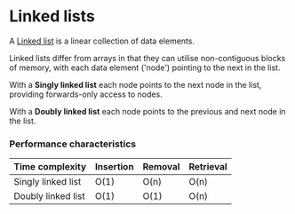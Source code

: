 # Linked lists
A [Linked list](https://en.wikipedia.org/wiki/Linked_list) is a linear collection of data elements. 

Linked lists differ from arrays in that they can utilise non-contiguous blocks of memory, with each data element ('node') pointing to the next in the list. 

With a __Singly linked list__ each node points to the next node in the list, providing forwards-only access to nodes.

With a __Doubly linked list__ each node points to the previous and next node in the list.

### Performance characteristics
|Time complexity |Insertion |Removal |Retrieval
|- |- |- |-
|Singly linked list |O(1) |O(n) |O(n)
|Doubly linked list |O(1) |O(1) |O(n)